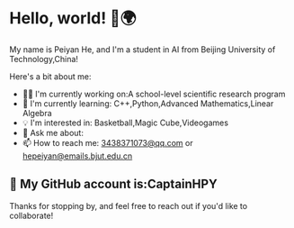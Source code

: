 # Hello, world! 👋🌍

My name is Peiyan He, and I'm a student in AI from Beijing University of Technology,China!

Here's a bit about me:

- 👩‍💻 I'm currently working on:A school-level scientific research program
- 🌱 I'm currently learning: C++,Python,Advanced Mathematics,Linear Algebra
- 💡 I'm interested in: Basketball,Magic Cube,Videogames
- 💬 Ask me about: 
- 📫 How to reach me: 3438371073@qq.com or hepeiyan@emails.bjut.edu.cn
## 👷 My GitHub account is:CaptainHPY

Thanks for stopping by, and feel free to reach out if you'd like to collaborate!
